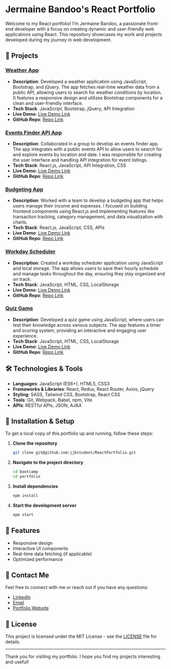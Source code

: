 # Jermaine Bandoo's React Portfolio

Welcome to my React portfolio! I’m Jermaine Bandoo, a passionate front-end developer with a focus on creating dynamic and user-friendly web applications using React. This repository showcases my work and projects developed during my journey in web development.

## 🚀 Projects

### [Weather App](link-to-weather-app)
- **Description**: Developed a weather application using JavaScript, Bootstrap, and jQuery. The app fetches real-time weather data from a public API, allowing users to search for weather conditions by location. It features a responsive design and utilizes Bootstrap components for a clean and user-friendly interface.
- **Tech Stack**: JavaScript, Bootstrap, jQuery, API Integration
- **Live Demo**: [Live Demo Link](link-to-weather-demo)
- **GitHub Repo**: [Repo Link](link-to-weather-repo)

### [Events Finder API App](link-to-events-finder-app)
- **Description**: Collaborated in a group to develop an events finder app. The app integrates with a public events API to allow users to search for and explore events by location and date. I was responsible for creating the user interface and handling API integration for event listings.
- **Tech Stack**: React.js, JavaScript, API Integration, CSS
- **Live Demo**: [Live Demo Link](link-to-events-demo)
- **GitHub Repo**: [Repo Link](link-to-events-repo)

### [Budgeting App](link-to-budgeting-app)
- **Description**: Worked with a team to develop a budgeting app that helps users manage their income and expenses. I focused on building frontend components using React.js and implementing features like transaction tracking, category management, and data visualization with charts.
- **Tech Stack**: React.js, JavaScript, CSS, APIs
- **Live Demo**: [Live Demo Link](link-to-budgeting-demo)
- **GitHub Repo**: [Repo Link](link-to-budgeting-repo)

### [Workday Scheduler](link-to-workday-scheduler)
- **Description**: Created a workday scheduler application using JavaScript and local storage. The app allows users to save their hourly schedule and manage tasks throughout the day, ensuring they stay organized and on track.
- **Tech Stack**: JavaScript, HTML, CSS, LocalStorage
- **Live Demo**: [Live Demo Link](link-to-scheduler-demo)
- **GitHub Repo**: [Repo Link](link-to-scheduler-repo)

### [Quiz Game](link-to-quiz-game)
- **Description**: Developed a quiz game using JavaScript, where users can test their knowledge across various subjects. The app features a timer and scoring system, providing an interactive and engaging user experience.
- **Tech Stack**: JavaScript, HTML, CSS, LocalStorage
- **Live Demo**: [Live Demo Link](link-to-quiz-demo)
- **GitHub Repo**: [Repo Link](link-to-quiz-repo)

## 🛠️ Technologies & Tools

- **Languages**: JavaScript (ES6+), HTML5, CSS3
- **Frameworks & Libraries**: React, Redux, React Router, Axios, jQuery
- **Styling**: SASS, Tailwind CSS, Bootstrap, React CSS
- **Tools**: Git, Webpack, Babel, npm, Vite
- **APIs**: RESTful APIs, JSON, AJAX

## 📂 Installation & Setup

To get a local copy of this portfolio up and running, follow these steps:

1. **Clone the repository**
    ```bash
    git clone git@github.com:jjbstudent/ReactPortfolio.git
    ```
2. **Navigate to the project directory**
    ```bash
    cd bootcamp
    cd portfolio
    ```
3. **Install dependencies**
    ```bash
    npm install
    
    ```
4. **Start the development server**
    ```bash
    npm start
    ```

## 🌟 Features

- Responsive design
- Interactive UI components
- Real-time data fetching (if applicable)
- Optimized performance

## 💬 Contact Me

Feel free to connect with me or reach out if you have any questions:

- [LinkedIn]([https://www.linkedin.com/in/yourlinkedin](https://www.linkedin.com/in/jermaine-bandoo-bb7b802a5/))
- [Email](mailto:jblearn2023@gmail.com)
- [Portfolio Website](link-to-portfolio-website)

## 📄 License

This project is licensed under the MIT License - see the [LICENSE](LICENSE) file for details.

---

Thank you for visiting my portfolio. I hope you find my projects interesting and useful!

